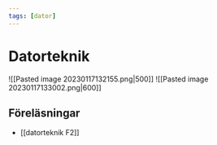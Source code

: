 ```yaml
---
tags: [dator]
---
```

# Datorteknik
![[Pasted image 20230117132155.png|500]]
![[Pasted image 20230117133002.png|600]]

## Föreläsningar
- [[datorteknik F2]]
